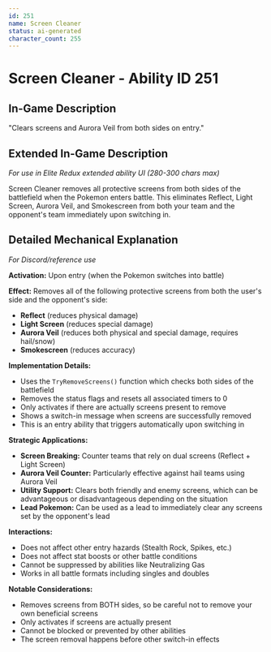 ```yaml
---
id: 251
name: Screen Cleaner
status: ai-generated
character_count: 255
---
```


# Screen Cleaner - Ability ID 251

## In-Game Description
"Clears screens and Aurora Veil from both sides on entry."

## Extended In-Game Description
*For use in Elite Redux extended ability UI (280-300 chars max)*

Screen Cleaner removes all protective screens from both sides of the battlefield when the Pokemon enters battle. This eliminates Reflect, Light Screen, Aurora Veil, and Smokescreen from both your team and the opponent's team immediately upon switching in.

## Detailed Mechanical Explanation
*For Discord/reference use*

**Activation:** Upon entry (when the Pokemon switches into battle)

**Effect:** Removes all of the following protective screens from both the user's side and the opponent's side:
- **Reflect** (reduces physical damage)
- **Light Screen** (reduces special damage) 
- **Aurora Veil** (reduces both physical and special damage, requires hail/snow)
- **Smokescreen** (reduces accuracy)

**Implementation Details:**
- Uses the `TryRemoveScreens()` function which checks both sides of the battlefield
- Removes the status flags and resets all associated timers to 0
- Only activates if there are actually screens present to remove
- Shows a switch-in message when screens are successfully removed
- This is an entry ability that triggers automatically upon switching in

**Strategic Applications:**
- **Screen Breaking:** Counter teams that rely on dual screens (Reflect + Light Screen)
- **Aurora Veil Counter:** Particularly effective against hail teams using Aurora Veil
- **Utility Support:** Clears both friendly and enemy screens, which can be advantageous or disadvantageous depending on the situation
- **Lead Pokemon:** Can be used as a lead to immediately clear any screens set by the opponent's lead

**Interactions:**
- Does not affect other entry hazards (Stealth Rock, Spikes, etc.)
- Does not affect stat boosts or other battle conditions
- Cannot be suppressed by abilities like Neutralizing Gas
- Works in all battle formats including singles and doubles

**Notable Considerations:**
- Removes screens from BOTH sides, so be careful not to remove your own beneficial screens
- Only activates if screens are actually present
- Cannot be blocked or prevented by other abilities
- The screen removal happens before other switch-in effects